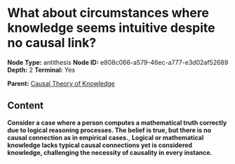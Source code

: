 # What about circumstances where knowledge seems intuitive despite no causal link?

**Node Type:** antithesis
**Node ID:** e808c066-a579-46ec-a777-e3d02af52689
**Depth:** 2
**Terminal:** Yes

**Parent:** [Causal Theory of Knowledge](causal-theory-of-knowledge.md)

## Content

**Consider a case where a person computes a mathematical truth correctly due to logical reasoning processes. The belief is true, but there is no causal connection as in empirical cases.**, **Logical or mathematical knowledge lacks typical causal connections yet is considered knowledge, challenging the necessity of causality in every instance.**

